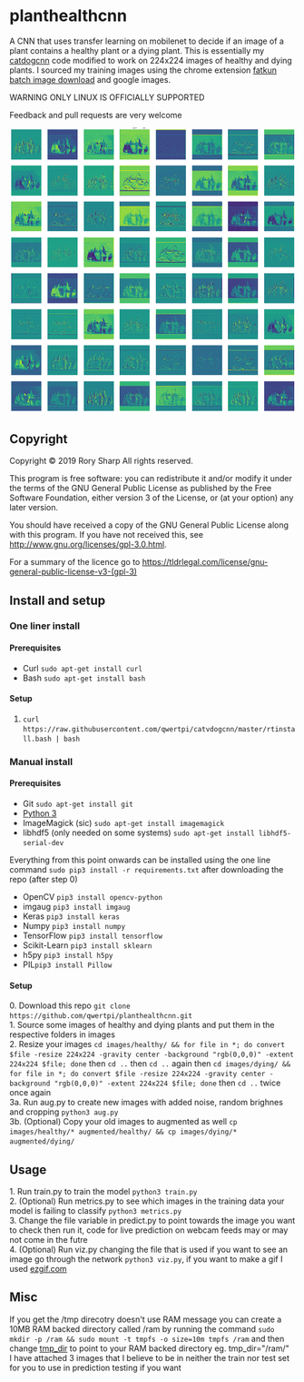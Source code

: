 # planthealthcnn

A CNN that uses transfer learning on mobilenet to decide if an image of a plant contains a healthy plant or a dying plant. This is essentially my [catdogcnn](https://github.com/qwertpi/catvdogcnn) code modified to work on 224x224 images of healthy and dying plants. I sourced my training images using the chrome extension [fatkun batch image download](https://chrome.google.com/webstore/detail/fatkun-batch-download-ima/nnjjahlikiabnchcpehcpkdeckfgnohf?hl=en) and google images.

WARNING ONLY LINUX IS OFFICIALLY SUPPORTED

Feedback and pull requests are very welcome

![A gif of an image going through the network](viz.gif?raw=true "An image going through the network")

## Copyright 
Copyright © 2019  Rory Sharp All rights reserved.

This program is free software: you can redistribute it and/or modify
it under the terms of the GNU General Public License as published by
the Free Software Foundation, either version 3 of the License, or
(at your option) any later version.

You should have received a copy of the GNU General Public License
along with this program.  If you have not received this, see <http://www.gnu.org/licenses/gpl-3.0.html>.

For a summary of the licence go to https://tldrlegal.com/license/gnu-general-public-license-v3-(gpl-3)
## Install and setup
### One liner install
#### Prerequisites
* Curl `sudo apt-get install curl`
* Bash `sudo apt-get install bash`
#### Setup
1. `curl https://raw.githubusercontent.com/qwertpi/catvdogcnn/master/rtinstall.bash | bash`
### Manual install
#### Prerequisites
* Git `sudo apt-get install git`
* [Python 3](https://www.python.org/downloads/)
* ImageMagick (sic) `sudo apt-get install imagemagick`
* libhdf5 (only needed on some systems) `sudo apt-get install libhdf5-serial-dev`

Everything from this point onwards can be installed using the one line command `sudo pip3 install -r requirements.txt` after downloading the repo (after step 0)
* OpenCV `pip3 install opencv-python`
* imgaug `pip3 install imgaug`
* Keras `pip3 install keras`
* Numpy `pip3 install numpy`
* TensorFlow `pip3 install tensorflow`
* Scikit-Learn `pip3 install sklearn`
* h5py `pip3 install h5py`
* PIL`pip3 install Pillow`
#### Setup
0\. Download this repo `git clone https://github.com/qwertpi/planthealthcnn.git`  
1\. Source some images of healthy and dying plants and put them in the respective folders in images  
2\. Resize your images `cd images/healthy/ && for file in *; do convert $file -resize 224x224 -gravity center -background "rgb(0,0,0)" -extent 224x224 $file; done` then `cd ..` then `cd ..` again then `cd images/dying/ && for file in *; do convert $file -resize 224x224 -gravity center -background "rgb(0,0,0)" -extent 224x224 $file; done` then `cd ..` twice once again  
3a\. Run aug.py to create new images with added noise, random brighnes and cropping `python3 aug.py`  
3b\. (Optional) Copy your old images to augmented as well `cp images/healthy/* augmented/healthy/ && cp images/dying/* augmented/dying/`
## Usage
1\. Run train.py to train the model `python3 train.py`  
2\. (Optional) Run metrics.py to see which images in the training data your model is failing to classify `python3 metrics.py`  
3\. Change the file variable in predict.py to point towards the image you want to check then run it, code for live prediction on webcam feeds may or may not come in the futre  
4\. (Optional) Run viz.py changing the file that is used if you want to see an image go through the network `python3 viz.py`, if you want to make a gif I used [ezgif.com](https://ezgif.com/maker)
## Misc
If you get the /tmp direcotry doesn't use RAM message you can create a 10MB RAM backed directory called /ram by running the command `sudo mkdir -p /ram && sudo mount -t tmpfs -o size=10m tmpfs /ram` and then change [tmp_dir](https://github.com/qwertpi/catvdogcnn/blob/07745d8058cb5fb8e8b346d3023d38c46d80b65d/predict.py#L7) to point to your RAM backed directory eg. tmp_dir="/ram/"  
I have attached 3 images that I believe to be in neither the train nor test set for you to use in prediction testing if you want
